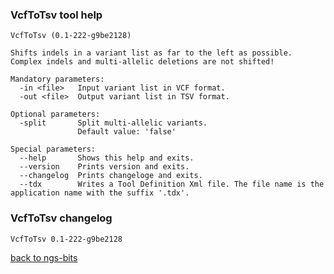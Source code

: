 ### VcfToTsv tool help
	VcfToTsv (0.1-222-g9be2128)
	
	Shifts indels in a variant list as far to the left as possible. Complex indels and multi-allelic deletions are not shifted!
	
	Mandatory parameters:
	  -in <file>   Input variant list in VCF format.
	  -out <file>  Output variant list in TSV format.
	
	Optional parameters:
	  -split       Split multi-allelic variants.
	               Default value: 'false'
	
	Special parameters:
	  --help       Shows this help and exits.
	  --version    Prints version and exits.
	  --changelog  Prints changeloge and exits.
	  --tdx        Writes a Tool Definition Xml file. The file name is the application name with the suffix '.tdx'.
	
### VcfToTsv changelog
	VcfToTsv 0.1-222-g9be2128
	
[back to ngs-bits](https://github.com/marc-sturm/ngs-bits)